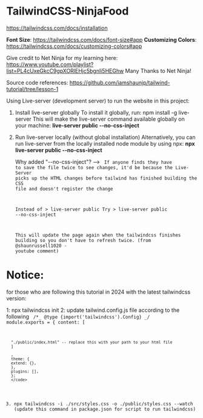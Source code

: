 # TailwindCSS-NinjaFood

https://tailwindcss.com/docs/installation

**Font Size**: https://tailwindcss.com/docs/font-size#app
**Customizing Colors**: https://tailwindcss.com/docs/customizing-colors#app

Give credit to Net Ninja for my learning here: https://www.youtube.com/playlist?list=PL4cUxeGkcC9gpXORlEHjc5bgnIi5HEGhw
Many Thanks to Net Ninja!

Source code references: https://github.com/iamshaunjp/tailwind-tutorial/tree/lesson-1

Using Live-server (development server) to run the website in this project:

1. Install live-server globally
   To install it globally, run: npm install -g live-server
   This will make the live-server command available globally on your machine: **live-server public --no-css-inject**

2. Run live-server locally (without global installation)
   Alternatively, you can run live-server from the locally installed node module by using npx: **npx live-server public --no-css-inject**

   Why added "--no-css-inject"?
   -->
   <code>
   If anyone finds they have to save the file twice to see changes, it'd be because the Live-Server picks up the HTML changes before tailwind has finished building the CSS file and doesn't register the change

   Instead of > live-server public
   Try > live-server public --no-css-inject

   This will update the page again when the tailwindcss finishes building so you don't have to refresh twice.
   (from @shaunrussell1020 - youtube comment)
   </code>

# Notice:

for those who are following this tutorial in 2024 with the latest tailwindcss version:

1: npx tailwindcss init
2: update tailwind.config.js file according to the following
<code>
/\*_ @type {import('tailwindcss').Config} _/
module.exports = {
content: [

      "./public/index.html" -- replace this with your path to your html file
      ]

      ,
      theme: {
      extend: {},
      },
      plugins: [],
      };
      </code>

3. npx tailwindcss -i ./src/styles.css -o ./public/styles.css --watch
   (update this command in package.json for script to run tailwindcss)
